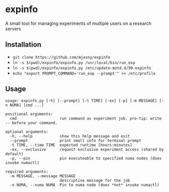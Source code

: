 # expinfo

A small tool for managing experiments of multiple users on a research servers


## Installation

* `git clone https://github.com/mjasny/expinfo`
* `ln -s $(pwd)/expinfo/expinfo.py /usr/local/bin/run_exp`
* `ln -s $(pwd)/expinfo/expinfo.py /etc/update-motd.d/99-expinfo`
* `echo "export PROMPT_COMMAND='run_exp --prompt'" >> /etc/profile`

## Usage

```
usage: expinfo.py [-h] [--prompt] [-t TIME] [-ex] [-p] [-m MESSAGE] [-n NUMA] [cmd ...]

positional arguments:
  cmd                   run command as experiment job. pro-tip: write -- before your command.

optional arguments:
  -h, --help            show this help message and exit
  --prompt              print small info for terminal prompt
  -t TIME, --time TIME  expected runtime [hours:minutes]
  -ex, --exclusive      request exclusive experiment access (shared by default)
  -p, --pin             pin executeable to specified numa nodes (does invoke numactl)

required arguments:
  -m MESSAGE, --message MESSAGE
                        descriptive message for the job
  -n NUMA, --numa NUMA  Pin to numa node (does *not* invoke numactl)
```